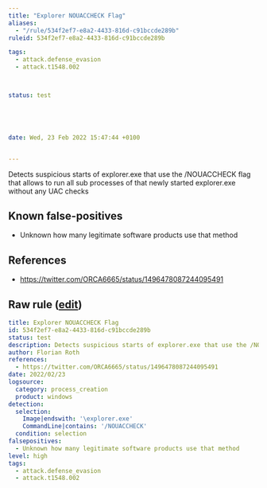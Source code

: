 ```yaml
---
title: "Explorer NOUACCHECK Flag"
aliases:
  - "/rule/534f2ef7-e8a2-4433-816d-c91bccde289b"
ruleid: 534f2ef7-e8a2-4433-816d-c91bccde289b

tags:
  - attack.defense_evasion
  - attack.t1548.002



status: test





date: Wed, 23 Feb 2022 15:47:44 +0100


---
```


Detects suspicious starts of explorer.exe that use the /NOUACCHECK flag that allows to run all sub processes of that newly started explorer.exe without any UAC checks

<!--more-->


## Known false-positives

* Unknown how many legitimate software products use that method



## References

* https://twitter.com/ORCA6665/status/1496478087244095491


## Raw rule ([edit](https://github.com/SigmaHQ/sigma/edit/master/rules/windows/process_creation/proc_creation_win_susp_explorer_nouaccheck.yml))
```yaml
title: Explorer NOUACCHECK Flag
id: 534f2ef7-e8a2-4433-816d-c91bccde289b
status: test
description: Detects suspicious starts of explorer.exe that use the /NOUACCHECK flag that allows to run all sub processes of that newly started explorer.exe without any UAC checks
author: Florian Roth
references:
  - https://twitter.com/ORCA6665/status/1496478087244095491
date: 2022/02/23
logsource:
  category: process_creation
  product: windows
detection:
  selection:
    Image|endswith: '\explorer.exe'
    CommandLine|contains: '/NOUACCHECK'
  condition: selection
falsepositives:
  - Unknown how many legitimate software products use that method
level: high
tags:
  - attack.defense_evasion
  - attack.t1548.002

```

